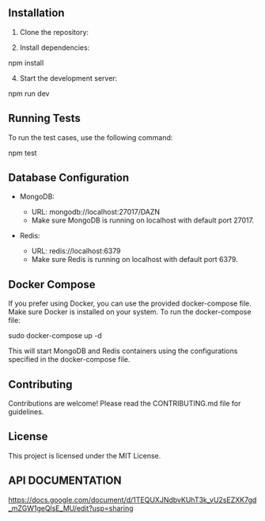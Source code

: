 ## Installation

1. Clone the repository:

2. Install dependencies:

npm install

4. Start the development server:

npm run dev

## Running Tests

To run the test cases, use the following command:

npm test

## Database Configuration

- MongoDB: 
  - URL: mongodb://localhost:27017/DAZN
  - Make sure MongoDB is running on localhost with default port 27017.

- Redis:
  - URL: redis://localhost:6379
  - Make sure Redis is running on localhost with default port 6379.

## Docker Compose

If you prefer using Docker, you can use the provided docker-compose file. Make sure Docker is installed on your system. To run the docker-compose file:

sudo docker-compose up -d

This will start MongoDB and Redis containers using the configurations specified in the docker-compose file.

## Contributing

Contributions are welcome! Please read the CONTRIBUTING.md file for guidelines.

## License

This project is licensed under the MIT License.


## API DOCUMENTATION
https://docs.google.com/document/d/1TEQUXJNdbvKUhT3k_vU2sEZXK7gd_mZGW1geQlsE_MU/edit?usp=sharing
